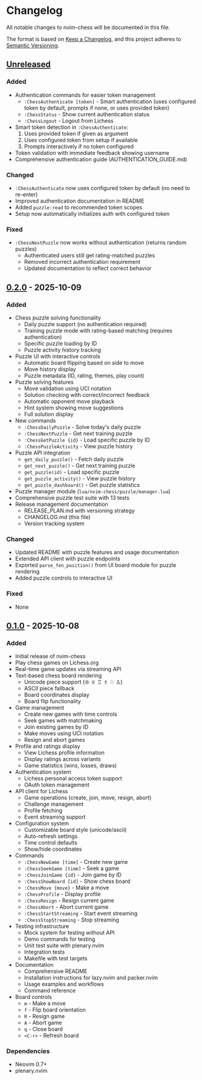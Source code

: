 # Changelog

All notable changes to nvim-chess will be documented in this file.

The format is based on [Keep a Changelog](https://keepachangelog.com/en/1.0.0/),
and this project adheres to [Semantic Versioning](https://semver.org/spec/v2.0.0.html).

## [Unreleased]

### Added
- Authentication commands for easier token management
  - `:ChessAuthenticate [token]` - Smart authentication (uses configured token by default, prompts if none, or uses provided token)
  - `:ChessStatus` - Show current authentication status
  - `:ChessLogout` - Logout from Lichess
- Smart token detection in `:ChessAuthenticate`:
  1. Uses provided token if given as argument
  2. Uses configured token from setup if available
  3. Prompts interactively if no token configured
- Token validation with immediate feedback showing username
- Comprehensive authentication guide (AUTHENTICATION_GUIDE.md)

### Changed
- `:ChessAuthenticate` now uses configured token by default (no need to re-enter)
- Improved authentication documentation in README
- Added `puzzle:read` to recommended token scopes
- Setup now automatically initializes auth with configured token

### Fixed
- `:ChessNextPuzzle` now works without authentication (returns random puzzles)
  - Authenticated users still get rating-matched puzzles
  - Removed incorrect authentication requirement
  - Updated documentation to reflect correct behavior

## [0.2.0] - 2025-10-09

### Added
- Chess puzzle solving functionality
  - Daily puzzle support (no authentication required)
  - Training puzzle mode with rating-based matching (requires authentication)
  - Specific puzzle loading by ID
  - Puzzle activity history tracking
- Puzzle UI with interactive controls
  - Automatic board flipping based on side to move
  - Move history display
  - Puzzle metadata (ID, rating, themes, play count)
- Puzzle solving features
  - Move validation using UCI notation
  - Solution checking with correct/incorrect feedback
  - Automatic opponent move playback
  - Hint system showing move suggestions
  - Full solution display
- New commands
  - `:ChessDailyPuzzle` - Solve today's daily puzzle
  - `:ChessNextPuzzle` - Get next training puzzle
  - `:ChessGetPuzzle {id}` - Load specific puzzle by ID
  - `:ChessPuzzleActivity` - View puzzle history
- Puzzle API integration
  - `get_daily_puzzle()` - Fetch daily puzzle
  - `get_next_puzzle()` - Get next training puzzle
  - `get_puzzle(id)` - Load specific puzzle
  - `get_puzzle_activity()` - View puzzle history
  - `get_puzzle_dashboard()` - Get puzzle statistics
- Puzzle manager module (`lua/nvim-chess/puzzle/manager.lua`)
- Comprehensive puzzle test suite with 13 tests
- Release management documentation
  - RELEASE_PLAN.md with versioning strategy
  - CHANGELOG.md (this file)
  - Version tracking system

### Changed
- Updated README with puzzle features and usage documentation
- Extended API client with puzzle endpoints
- Exported `parse_fen_position()` from UI board module for puzzle rendering
- Added puzzle controls to interactive UI

### Fixed
- None

## [0.1.0] - 2025-10-08

### Added
- Initial release of nvim-chess
- Play chess games on Lichess.org
- Real-time game updates via streaming API
- Text-based chess board rendering
  - Unicode piece support (♔ ♕ ♖ ♗ ♘ ♙)
  - ASCII piece fallback
  - Board coordinates display
  - Board flip functionality
- Game management
  - Create new games with time controls
  - Seek games with matchmaking
  - Join existing games by ID
  - Make moves using UCI notation
  - Resign and abort games
- Profile and ratings display
  - View Lichess profile information
  - Display ratings across variants
  - Game statistics (wins, losses, draws)
- Authentication system
  - Lichess personal access token support
  - OAuth token management
- API client for Lichess
  - Game operations (create, join, move, resign, abort)
  - Challenge management
  - Profile fetching
  - Event streaming support
- Configuration system
  - Customizable board style (unicode/ascii)
  - Auto-refresh settings
  - Time control defaults
  - Show/hide coordinates
- Commands
  - `:ChessNewGame [time]` - Create new game
  - `:ChessSeekGame [time]` - Seek a game
  - `:ChessJoinGame {id}` - Join game by ID
  - `:ChessShowBoard [id]` - Show chess board
  - `:ChessMove {move}` - Make a move
  - `:ChessProfile` - Display profile
  - `:ChessResign` - Resign current game
  - `:ChessAbort` - Abort current game
  - `:ChessStartStreaming` - Start event streaming
  - `:ChessStopStreaming` - Stop streaming
- Testing infrastructure
  - Mock system for testing without API
  - Demo commands for testing
  - Unit test suite with plenary.nvim
  - Integration tests
  - Makefile with test targets
- Documentation
  - Comprehensive README
  - Installation instructions for lazy.nvim and packer.nvim
  - Usage examples and workflows
  - Command reference
- Board controls
  - `m` - Make a move
  - `f` - Flip board orientation
  - `R` - Resign game
  - `A` - Abort game
  - `q` - Close board
  - `<C-r>` - Refresh board

### Dependencies
- Neovim 0.7+
- plenary.nvim

[Unreleased]: https://github.com/linuxswords/nvim-chess/compare/v0.2.0...HEAD
[0.2.0]: https://github.com/linuxswords/nvim-chess/compare/v0.1.0...v0.2.0
[0.1.0]: https://github.com/linuxswords/nvim-chess/releases/tag/v0.1.0
